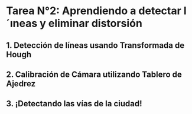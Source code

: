 # **Tarea N°2: Aprendiendo a detectar l´ıneas y eliminar distorsión**

## 1. Detección de líneas usando Transformada de Hough
## 2. Calibración de Cámara utilizando Tablero de Ajedrez
## 3. ¡Detectando las vías de la ciudad!
